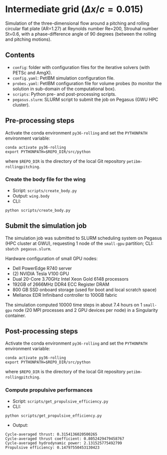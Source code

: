 # Intermediate grid ($\Delta x / c = 0.015$)

Simulation of the three-dimensional flow around a pitching and rolling circular flat plate (AR=1.27) at Reynolds number Re=200, Strouhal number St=0.6, with a phase-difference angle of 90 degrees (between the rolling and pitching motions).

## Contents

* `config`: folder with configuration files for the iterative solvers (with PETSc and AmgX).
* `config.yaml`: PetIBM simulation configuration file.
* `probes.yaml`: PetIBM configuration file for volume probes (to monitor the solution in sub-domain of the computational box).
* `scripts`: Python pre- and post-processing scripts.
* `pegasus.slurm`: SLURM script to submit the job on Pegasus (GWU HPC cluster).

## Pre-processing steps

Activate the conda environment `py36-rolling` and set the `PYTHONPATH` environment variable:

```shell
conda activate py36-rolling
export PYTHONPATH=$REPO_DIR/src/python
```

where `$REPO_DIR` is the directory of the local Git repository `petibm-rollingpitching`.

### Create the body file for the wing

* Script: `scripts/create_body.py`
* Output: `wing.body`
* CLI:

```shell
python scripts/create_body.py
```

## Submit the simulation job

The simulation job was submitted to SLURM scheduling system on Pegasus (HPC cluster at GWU), requesting 1 node of the `small-gpu` partition; CLI: `sbatch pegasus.slurm`.

Hardware configuration of small GPU nodes:

* Dell PowerEdge R740 server
* (2) NVIDIA Tesla V100 GPU
* Dual 20-Core 3.70GHz Intel Xeon Gold 6148 processors
* 192GB of 2666MHz DDR4 ECC Register DRAM
* 800 GB SSD onboard storage (used for boot and local scratch space)
* Mellanox EDR Infiniband controller to 100GB fabric

The simulation computed 10000 time steps in about 7.4 hours on 1 `small-gpu` node (20 MPI processes and 2 GPU devices per node) in a Singularity container.

## Post-processing steps

Activate the conda environment `py36-rolling` and set the `PYTHONPATH` environment variable:

```shell
conda activate py36-rolling
export PYTHONPATH=$REPO_DIR/src/python
```

where `$REPO_DIR` is the directory of the local Git repository `petibm-rollingpitching`.

### Compute propulsive performances

* Script: `scripts/get_propulsive_efficiency.py`
* CLI:

```shell
python scripts/get_propulsive_efficiency.py
```

* Output:

```ascii
Cycle-averaged thrust: 0.3154136020500265
Cycle-averaged thrust coefficient: 0.8052429479458767
Cycle-averaged hydrodynamic power: 2.131525775492799
Propulsive efficiency: 0.14797550453130423
```
